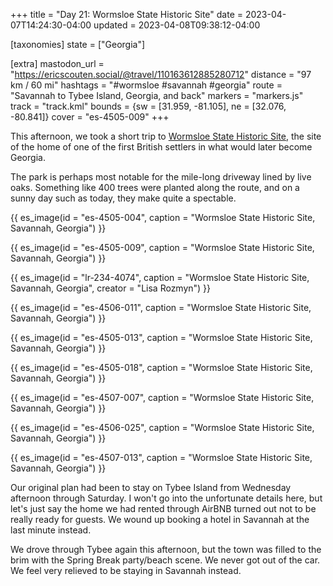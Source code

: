 +++
title = "Day 21: Wormsloe State Historic Site"
date = 2023-04-07T14:24:30-04:00
updated = 2023-04-08T09:38:12-04:00

[taxonomies]
state = ["Georgia"]

[extra]
mastodon_url = "https://ericscouten.social/@travel/110163612885280712"
distance = "97 km / 60 mi"
hashtags = "#wormsloe #savannah #georgia"
route = "Savannah to Tybee Island, Georgia, and back"
markers = "markers.js"
track = "track.kml"
bounds = {sw = [31.959, -81.105], ne = [32.076, -80.841]}
cover = "es-4505-009"
+++

This afternoon, we took a short trip to [Wormsloe State Historic Site](https://gastateparks.org/Wormsloe), the site of the home of one of the first British settlers in what would later become Georgia.

<!-- more -->

The park is perhaps most notable for the mile-long driveway lined by live oaks. Something like 400 trees were planted along the route, and on a sunny day such as today, they make quite a spectable.

{{ es_image(id = "es-4505-004", caption = "Wormsloe State Historic Site, Savannah, Georgia") }}

{{ es_image(id = "es-4505-009", caption = "Wormsloe State Historic Site, Savannah, Georgia") }}

{{ es_image(id = "lr-234-4074", caption = "Wormsloe State Historic Site, Savannah, Georgia", creator = "Lisa Rozmyn") }}

{{ es_image(id = "es-4506-011", caption = "Wormsloe State Historic Site, Savannah, Georgia") }}

{{ es_image(id = "es-4505-013", caption = "Wormsloe State Historic Site, Savannah, Georgia") }}

{{ es_image(id = "es-4505-018", caption = "Wormsloe State Historic Site, Savannah, Georgia") }}

{{ es_image(id = "es-4507-007", caption = "Wormsloe State Historic Site, Savannah, Georgia") }}

{{ es_image(id = "es-4506-025", caption = "Wormsloe State Historic Site, Savannah, Georgia") }}

{{ es_image(id = "es-4507-013", caption = "Wormsloe State Historic Site, Savannah, Georgia") }}

Our original plan had been to stay on Tybee Island from Wednesday afternoon through Saturday. I won't go into the unfortunate details here, but let's just say the home we had rented through AirBNB turned out not to be really ready for guests. We wound up booking a hotel in Savannah at the last minute instead.

We drove through Tybee again this afternoon, but the town was filled to the brim with the Spring Break party/beach scene. We never got out of the car. We feel very relieved to be staying in Savannah instead.
